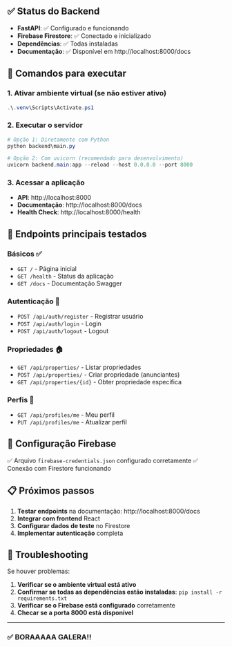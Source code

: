 ## ✅ Status do Backend
- **FastAPI**: ✅ Configurado e funcionando
- **Firebase Firestore**: ✅ Conectado e inicializado
- **Dependências**: ✅ Todas instaladas
- **Documentação**: ✅ Disponível em http://localhost:8000/docs

## 🔧 Comandos para executar

### 1. Ativar ambiente virtual (se não estiver ativo)
```powershell
.\.venv\Scripts\Activate.ps1
```

### 2. Executar o servidor
```powershell
# Opção 1: Diretamente com Python
python backend\main.py

# Opção 2: Com uvicorn (recomendado para desenvolvimento)
uvicorn backend.main:app --reload --host 0.0.0.0 --port 8000
```

### 3. Acessar a aplicação
- **API**: http://localhost:8000
- **Documentação**: http://localhost:8000/docs
- **Health Check**: http://localhost:8000/health

## 📡 Endpoints principais testados

### Básicos ✅
- `GET /` - Página inicial
- `GET /health` - Status da aplicação
- `GET /docs` - Documentação Swagger

### Autenticação 🔑
- `POST /api/auth/register` - Registrar usuário
- `POST /api/auth/login` - Login
- `POST /api/auth/logout` - Logout

### Propriedades 🏠
- `GET /api/properties/` - Listar propriedades
- `POST /api/properties/` - Criar propriedade (anunciantes)
- `GET /api/properties/{id}` - Obter propriedade específica

### Perfis 👤
- `GET /api/profiles/me` - Meu perfil
- `PUT /api/profiles/me` - Atualizar perfil

## 🔧 Configuração Firebase
✅ Arquivo `firebase-credentials.json` configurado corretamente
✅ Conexão com Firestore funcionando

## 📋 Próximos passos

1. **Testar endpoints** na documentação: http://localhost:8000/docs
2. **Integrar com frontend** React
3. **Configurar dados de teste** no Firestore
4. **Implementar autenticação** completa

## 🐛 Troubleshooting

Se houver problemas:

1. **Verificar se o ambiente virtual está ativo**
2. **Confirmar se todas as dependências estão instaladas**: `pip install -r requirements.txt`
3. **Verificar se o Firebase está configurado** corretamente
4. **Checar se a porta 8000 está disponível**

---

### ✅ BORAAAAA GALERA!!